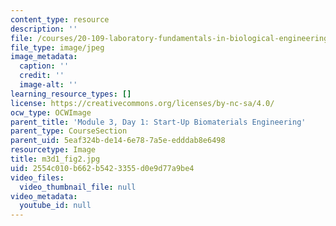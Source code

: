 ```yaml
---
content_type: resource
description: ''
file: /courses/20-109-laboratory-fundamentals-in-biological-engineering-spring-2010/2554c010b662b5423355d0e9d77a9be4_m3d1_fig2.jpg
file_type: image/jpeg
image_metadata:
  caption: ''
  credit: ''
  image-alt: ''
learning_resource_types: []
license: https://creativecommons.org/licenses/by-nc-sa/4.0/
ocw_type: OCWImage
parent_title: 'Module 3, Day 1: Start-Up Biomaterials Engineering'
parent_type: CourseSection
parent_uid: 5eaf324b-de14-6e78-7a5e-edddab8e6498
resourcetype: Image
title: m3d1_fig2.jpg
uid: 2554c010-b662-b542-3355-d0e9d77a9be4
video_files:
  video_thumbnail_file: null
video_metadata:
  youtube_id: null
---
```

